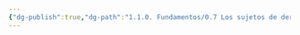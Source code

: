 ```yaml
---
{"dg-publish":true,"dg-path":"1.1.0. Fundamentos/0.7 Los sujetos de derecho.md","permalink":"/1-1-0-fundamentos/0-7-los-sujetos-de-derecho/","tags":["Civil"]}
---
```


